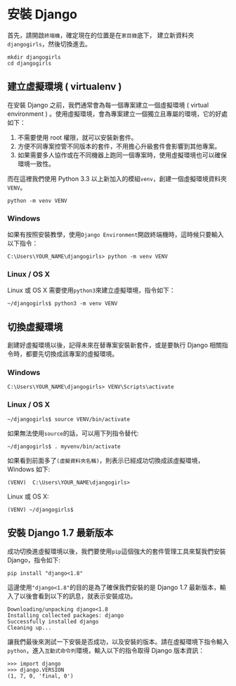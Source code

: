 # 安裝 Django

首先，請開啟`終端機`，確定現在的位置是在`家目錄`底下， 建立新資料夾`djangogirls`，然後切換進去。
```
mkdir djangogirls
cd djangogirls
```

## 建立虛擬環境 ( virtualenv )

在安裝 Django 之前，我們通常會為每一個專案建立一個虛擬環境 ( virtual environment ) 。使用虛擬環境，會為專案建立一個獨立且專屬的環境，它的好處如下：

1.   不需要使用 root 權限，就可以安裝新套件。
2.   方便不同專案控管不同版本的套件，不用擔心升級套件會影響到其他專案。
3.   如果需要多人協作或在不同機器上跑同一個專案時，使用虛擬環境也可以確保環境一致性。

而在這裡我們使用 Python 3.3 以上新加入的模組`venv`，創建一個虛擬環境資料夾`VENV`。

```
python -m venv VENV
```

### Windows
如果有按照安裝教學，使用`Django Environment`開啟終端機時，這時候只要輸入以下指令：

    C:\Users\YOUR_NAME\djangogirls> python -m venv VENV

### Linux / OS X

Linux 或 OS X 需要使用`python3`來建立虛擬環境，指令如下：
```
~/djangogirls$ python3 -m venv VENV
```

## 切換虛擬環境
創建好虛擬環境以後，記得未來在替專案安裝新套件，或是要執行 Django 相關指令時，都要先切換成該專案的虛擬環境。

### Windows

    C:\Users\YOUR_NAME\djangogirls> VENV\Scripts\activate

### Linux / OS X

    ~/djangogirls$ source VENV/bin/activate
如果無法使用`source`的話，可以用下列指令替代:

    ~/djangogirls$ . myvenv/bin/activate

如果看到前面多了`(虛擬資料夾名稱)`，則表示已經成功切換成該虛擬環境，Windows 如下:

    (VENV)  C:\Users\YOUR_NAME\djangogirls>

Linux 或 OS X:

    (VENV) ~/djangogirls$

## 安裝 Django 1.7 最新版本

成功切換進虛擬環境以後，我們要使用`pip`這個強大的套件管理工具來幫我們安裝 Django，指令如下:

    pip install "django<1.8"

這邊使用`"django<1.8"`的目的是為了確保我們安裝的是 Django 1.7 最新版本，輸入了以後會看到以下的訊息，就表示安裝成功。
```
Downloading/unpacking django<1.8
Installing collected packages: django
Successfully installed django
Cleaning up...
```
讓我們最後來測試一下安裝是否成功，以及安裝的版本。請在虛擬環境下指令輸入`python`，進入`互動式命令列`環境，輸入以下的指令取得 Django 版本資訊：
```
>>> import django
>>> django.VERSION
(1, 7, 0, 'final, 0')
```
